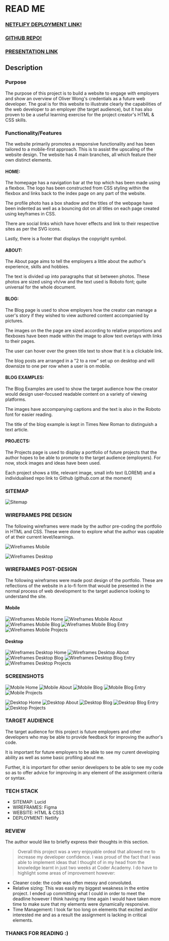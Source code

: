 # READ ME

### [NETFLIFY DEPLOYMENT LINK!](https://oliverwongwebdev.netlify.app/)

### [GITHUB REPO!](https://www.example.com)

### [PRESENTATION LINK]() 

## Description

### Purpose

The purpose of this project is to build a website to engage with employers and show an overview of Oliver Wong's credentials as a future web developer. The goal is for this website to illustrate clearly the capabilities of the web developer to an employer (the target audience), but it has also proven to be a useful learning exercise for the project creator's HTML & CSS skills. 

### Functionality/Features

The website primarily promotes a responsive functionality and has been tailored to a mobile-first approach. This is to assist the upscaling of the website design. The website has 4 main branches, all which feature their own distinct elements. 

#### HOME: 

The homepage has a navigation bar at the top which has been made using a flexbox. The logo has been constructed from CSS styling within the flexbox and links back to the index page on any part of the website. 

The profile photo has a box shadow and the titles of the webpage have been indented as well as a bouncing dot on all titles on each page created using keyframes in CSS.

There are social links which have hover effects and link to their respective sites as per the SVG icons.

Lastly, there is a footer that displays the copyright symbol.

#### ABOUT:

The About page aims to tell the employers a little about the author's experience, skills and hobbies.

The text is divided up into paragraphs that sit between photos. These photos are sized using vh/vw and the text used is Roboto font; quite universal for the whole document.

#### BLOG:

The Blog page is used to show employers how the creator can manage a user's story if they wished to view authored content accompanied by pictures.

The images on the the page are sized according to relative proportions and flexboxes have been made within the image to allow text overlays with links to their pages. 

The user can hover over the green title text to show that it is a clickable link. 

The blog posts are arranged in a "2 to a row" set up on desktop and will downsize to one per row when a user is on mobile.

#### BLOG EXAMPLES:

The Blog Examples are used to show the target audience how the creator would design user-focused readable content on a variety of viewing platforms. 

The images have accompanying captions and the text is also in the Roboto font for easier reading. 

The title of the blog example is kept in Times New Roman to distinguish a text article.

#### PROJECTS:

The Projects page is used to display a portfolio of future projects that the author hopes to be able to promote to the target audience (employers). For now, stock images and ideas have been used.

Each project shows a title, relevant image, small info text (LOREM) and a individualised repo link to Github (github.com at the moment)

### SITEMAP

![Sitemap](./images/OLIVER%20%20WONG%20SITEMAP%20T1A2%20(1).png)

### WIREFRAMES PRE DESIGN

The following wireframes were made by the author pre-coding the portfolio in HTML and CSS. These were done to explore what the author was capable of at their current level/learnings.

![Wireframes Mobile](/Pre-Wireframes/WIREFRAMES%20OLI%20SITE.png)

![Wireframes Desktop](/Pre-Wireframes/WIREFRAMES%20OLI%20DESKTOP.png)

### WIREFRAMES POST-DESIGN

The following wireframes were made post design of the portfolio. These are reflections of the website in a lo-fi form that would be presented in the normal process of web development to the target audience looking to understand the site.

#### Mobile

![Wireframes Mobile Home](/Post-Wireframes/HOME.jpg)
![Wireframes Mobile About](/Post-Wireframes/ABOUT.png)
![Wireframes Mobile Blog](/Post-Wireframes/BLOG.png)
![Wireframes Mobile Blog Entry](/Post-Wireframes/BLOG%20EXAMPLE.png)
![Wireframes Mobile Projects](/Post-Wireframes/PROJECTS.png)

#### Desktop

![Wireframes Desktop Home](/Post-Wireframes-Desktop/HOME.png)
![Wireframes Desktop About](/Post-Wireframes-Desktop/ABOUT.png)
![Wireframes Desktop Blog](/Post-Wireframes-Desktop/BLOG.png)
![Wireframes Desktop Blog Entry](/Post-Wireframes-Desktop/BLOG%20EXAMPLE.png)
![Wireframes Desktop Projects](/Post-Wireframes-Desktop/PROJECTS.png)

### SCREENSHOTS

![Mobile Home](/Mobile-Screenshots/Mobile%20Home%20Screenshot.png)
![Mobile About](/Mobile-Screenshots/About%20Mobile.png)
![Mobile Blog](/Mobile-Screenshots/Blog%20Mobile.png)
![Mobile Blog Entry](/Mobile-Screenshots/Blog%20Entry%20Mobile.png)
![Mobile Projects](/Mobile-Screenshots/Projects%20Mobile.png)

![Desktop Home](/Desktop-Screenshots/Desktop%20Index%20Screenshot.png)
![Desktop About](/Desktop-Screenshots/About%20Desktop.png)
![Desktop Blog](/Desktop-Screenshots/Blog%20Desktop.png)
![Desktop Blog Entry](/Desktop-Screenshots/Blog%20Entry%20Desktop.png)
![Desktop Projects](/Desktop-Screenshots/Projects%20desk.png)

### TARGET AUDIENCE

The target audience for this project is future employers and other developers who may be able to provide feedback for improving the author's code. 

It is important for future employers to be able to see my curent developing ability as well as some basic profiling about me.

Further, it is important for other senior developers to be able to see my code so as to offer advice for improving in any element of the assignment criteria or syntax.

### TECH STACK

- SITEMAP: Lucid
- WIREFRAMES: Figma
- WEBSITE: HTML & CSS3
- DEPLOYMENT: Netlify

### REVIEW

The author would like to briefly express their thoughts in this section.

> Overall this project was a very enjoyable ordeal that allowed me to increase my developer confidence. I was proud of the fact that I was able to implement ideas that I thought of in my head from the knowledge learnt in just two weeks at Coder Academy. I do have to highlight some areas of improvement however:

- Cleaner code: the code was often messy and convoluted.
- Relative sizing: This was easily my biggest weakness in the entire project. I ended up committing what I could in order to meet the deadline however I think having my time again I would have taken more time to make sure that my elements were dynamically responsive.
- Time Management: I took far too long on elements that excited and/or interested me and as a result the assignment is lacking in critical elements.

### THANKS FOR READING :)








